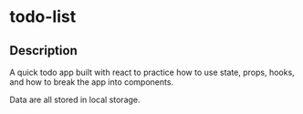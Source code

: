 # todo-list

## Description
A quick todo app built with react to practice how to use state, props, hooks, and how to break the app into components.

Data are all stored in local storage.